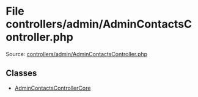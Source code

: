 File controllers/admin/AdminContactsController.php
=========

Source: [controllers/admin/AdminContactsController.php](https://github.com/PrestaShop/PrestaShop/blob/1.6.0.12/controllers/admin/AdminContactsController.php)


Classes
-------

* [AdminContactsControllerCore](class.AdminContactsControllerCore.md)

